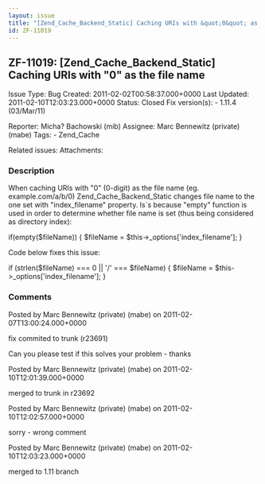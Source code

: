 ```yaml
---
layout: issue
title: "[Zend_Cache_Backend_Static] Caching URIs with &quot;0&quot; as the file name"
id: ZF-11019
---
```


ZF-11019: [Zend\_Cache\_Backend\_Static] Caching URIs with "0" as the file name
-------------------------------------------------------------------------------

 Issue Type: Bug Created: 2011-02-02T00:58:37.000+0000 Last Updated: 2011-02-10T12:03:23.000+0000 Status: Closed Fix version(s): - 1.11.4 (03/Mar/11)
 
 Reporter:  Micha? Bachowski (mib)  Assignee:  Marc Bennewitz (private) (mabe)  Tags: - Zend\_Cache
 
 Related issues: 
 Attachments: 
### Description

When caching URIs with "0" (0-digit) as the file name (eg. example.com/a/b/0) Zend\_Cache\_Backend\_Static changes file name to the one set with "index\_filename" property. Is`s because "empty" function is used in order to determine whether file name is set (thus being considered as directory index):

if(empty($fileName)) { $fileName = $this->\_options['index\_filename']; }

Code below fixes this issue:

if (strlen($fileName) === 0 || '/' === $fileName) { $fileName = $this->\_options['index\_filename']; }

 

 

### Comments

Posted by Marc Bennewitz (private) (mabe) on 2011-02-07T13:00:24.000+0000

fix commited to trunk (r23691)

Can you please test if this solves your problem - thanks

 

 

Posted by Marc Bennewitz (private) (mabe) on 2011-02-10T12:01:39.000+0000

merged to trunk in r23692

 

 

Posted by Marc Bennewitz (private) (mabe) on 2011-02-10T12:02:57.000+0000

sorry - wrong comment

 

 

Posted by Marc Bennewitz (private) (mabe) on 2011-02-10T12:03:23.000+0000

merged to 1.11 branch

 

 